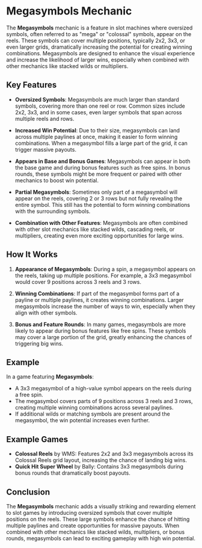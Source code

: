 # Megasymbols Mechanic

The **Megasymbols** mechanic is a feature in slot machines where oversized symbols, often referred to as "mega" or "colossal" symbols, appear on the reels. These symbols can cover multiple positions, typically 2x2, 3x3, or even larger grids, dramatically increasing the potential for creating winning combinations. Megasymbols are designed to enhance the visual experience and increase the likelihood of larger wins, especially when combined with other mechanics like stacked wilds or multipliers.

## Key Features

- **Oversized Symbols**: Megasymbols are much larger than standard symbols, covering more than one reel or row. Common sizes include 2x2, 3x3, and in some cases, even larger symbols that span across multiple reels and rows.

- **Increased Win Potential**: Due to their size, megasymbols can land across multiple paylines at once, making it easier to form winning combinations. When a megasymbol fills a large part of the grid, it can trigger massive payouts.

- **Appears in Base and Bonus Games**: Megasymbols can appear in both the base game and during bonus features such as free spins. In bonus rounds, these symbols might be more frequent or paired with other mechanics to boost win potential.

- **Partial Megasymbols**: Sometimes only part of a megasymbol will appear on the reels, covering 2 or 3 rows but not fully revealing the entire symbol. This still has the potential to form winning combinations with the surrounding symbols.

- **Combination with Other Features**: Megasymbols are often combined with other slot mechanics like stacked wilds, cascading reels, or multipliers, creating even more exciting opportunities for large wins.

## How It Works

1. **Appearance of Megasymbols**: During a spin, a megasymbol appears on the reels, taking up multiple positions. For example, a 3x3 megasymbol would cover 9 positions across 3 reels and 3 rows.

2. **Winning Combinations**: If part of the megasymbol forms part of a payline or multiple paylines, it creates winning combinations. Larger megasymbols increase the number of ways to win, especially when they align with other symbols.

3. **Bonus and Feature Rounds**: In many games, megasymbols are more likely to appear during bonus features like free spins. These symbols may cover a large portion of the grid, greatly enhancing the chances of triggering big wins.

## Example

In a game featuring **Megasymbols**:
- A 3x3 megasymbol of a high-value symbol appears on the reels during a free spin. 
- The megasymbol covers parts of 9 positions across 3 reels and 3 rows, creating multiple winning combinations across several paylines.
- If additional wilds or matching symbols are present around the megasymbol, the win potential increases even further.

## Example Games

- **Colossal Reels** by WMS: Features 2x2 and 3x3 megasymbols across its Colossal Reels grid layout, increasing the chance of landing big wins.
- **Quick Hit Super Wheel** by Bally: Contains 3x3 megasymbols during bonus rounds that dramatically boost payouts.

## Conclusion

The **Megasymbols** mechanic adds a visually striking and rewarding element to slot games by introducing oversized symbols that cover multiple positions on the reels. These large symbols enhance the chance of hitting multiple paylines and create opportunities for massive payouts. When combined with other mechanics like stacked wilds, multipliers, or bonus rounds, megasymbols can lead to exciting gameplay with high win potential.
